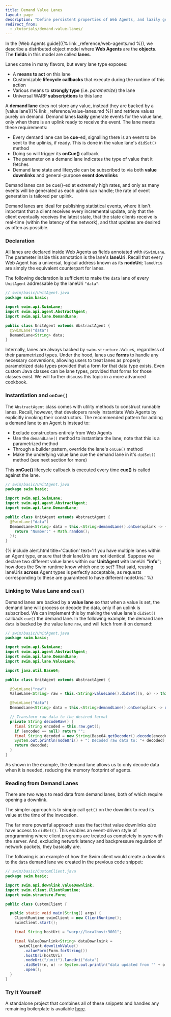 ```yaml
---
title: Demand Value Lanes
layout: page
description: "Define persistent properties of Web Agents, and lazily generate events on state changes."
redirect_from:
  - /tutorials/demand-value-lanes/
---
```


In the [Web Agents guide]({% link _reference/web-agents.md %}), we describe a distributed object model where **Web Agents** are the **objects**. The **fields** in this model are called **lanes**.

Lanes come in many flavors, but every lane type exposes:

- A **means to act** on this lane
- Customizable **lifecycle callbacks** that execute during the runtime of this action
- Various means to **strongly type** (i.e. *parametrize*) the lane
- Universal WARP **subscriptions** to this lane

A **demand lane** does not store any value, instead they are backed by a [value lane]({% link _reference/value-lanes.md %}) and retrieve values purely on demand. Demand lanes **lazily** generate events for the value lane, only when there is an uplink ready to receive the event. The lane meets these requirements: 

- Every demand lane can be **cue**-ed, signalling there is an event to be sent to the uplinks, if ready. This is done in the value lane's `didSet()` method
- Doing so will trigger its **onCue()** callback
- The parameter on a demand lane indicates the type of value that it fetches
- Demand lane state and lifecycle can be subscribed to via both **value downlinks** and general-purpose **event downlinks**

Demand lanes can be cue()-ed at extremely high rates, and only as many events will be generated as each uplink can handle; the rate of event generation is tailored per uplink.

Demand lanes are ideal for publishing statistical events, where it isn't important that a client receives every incremental update, only that the client eventually receives the latest state, that the state clients receive is real-time (within the latency of the network), and that updates are desired as often as possible.

### Declaration

All lanes are declared inside Web Agents as fields annotated with `@SwimLane`. The parameter inside this annotation is the lane's **laneUri**. Recall that every Web Agent has a universal, logical address known as its **nodeUri**; `laneUri`s are simply the equivalent counterpart for lanes.

The following declaration is sufficient to make the `data` lane of every `UnitAgent` addressable by the laneUri `"data"`:

```java
// swim/basic/UnitAgent.java
package swim.basic;

import swim.api.SwimLane;
import swim.api.agent.AbstractAgent;
import swim.api.lane.DemandLane;

public class UnitAgent extends AbstractAgent { 
  @SwimLane("data")
  DemandLane<String> data;
}
```

Internally, lanes are always backed by `swim.structure.Value`s, regardless of their parametrized types. Under the hood, lanes use **forms** to handle any necessary conversions, allowing users to treat lanes as properly parametrized data types provided that a form for that data type exists. Even custom Java classes can be lane types, provided that forms for those classes exist. We will further discuss this topic in a more advanced cookbook.

### Instantiation and `onCue()`

The `AbstractAgent` class comes with utility methods to construct runnable lanes. Recall, however, that developers rarely instantiate Web Agents by explicitly invoking their constructors. The recommended pattern for adding a demand lane to an Agent is instead to:

- Exclude constructors entirely from Web Agents
- Use the `demandLane()` method to instantiate the lane; note that this is a parametrized method
- Through a builder pattern, override the lane's `onCue()` method
- Make the underlying value lane cue the demand lane in it's `didSet()` method (see next section for more)

This **onCue()** lifecycle callback is executed every time **cue()** is called against the lane.

```java
// swim/basic/UnitAgent.java
package swim.basic;

import swim.api.SwimLane;
import swim.api.agent.AbstractAgent;
import swim.api.lane.DemandLane;

public class UnitAgent extends AbstractAgent {
  @SwimLane("data")
  DemandLane<String> data = this.<String>demandLane().onCue(uplink -> {
    return "Number:" + Math.random();
  });
}
```

{% include alert.html title='Caution' text='If you have multiple lanes within an Agent type, ensure that their laneUris are not identical. Suppose we declare two different value lanes within our <strong>UnitAgent</strong> with laneUri <strong>"info"</strong>; how does the Swim runtime know which one to set? That said, reusing laneUris <strong>across</strong> Agent types is perfectly acceptable, as requests corresponding to these are guaranteed to have different nodeUris.' %}

### Linking to Value Lane and `cue()`

Demand lanes are backed by a **value lane** so that when a value is set, the demand lane will process or decode the data, only if an uplink is subscribed. We can implement this by making the value lane's `didSet()` callback `cue()` the demand lane. In the following example, the demand lane `data` is backed by the value lane `raw`, and will fetch from it on demand:

```java
// swim/basic/UnitAgent.java
package swim.basic;

import swim.api.SwimLane;
import swim.api.agent.AbstractAgent;
import swim.api.lane.DemandLane;
import swim.api.lane.ValueLane;

import java.util.Base64;

public class UnitAgent extends AbstractAgent {

  @SwimLane("raw")
  ValueLane<String> raw = this.<String>valueLane().didSet((n, o) -> this.data.cue());

  @SwimLane("data")
  DemandLane<String> data = this.<String>demandLane().onCue(uplink -> decodeRaw());

  // Transform raw data to the desired format
  private String decodeRaw() {
    final String encoded = this.raw.get();
    if (encoded == null) return "";
    final String decoded = new String(Base64.getDecoder().decode(encoded.getBytes()));
    System.out.println(nodeUri() + ": Decoded raw data to: "+ decoded);
    return decoded;
  }
}
```

As shown in the example, the demand lane allows us to only decode data when it is needed, reducing the memory footprint of agents.

### Reading from Demand Lanes

There are two ways to read data from demand lanes, both of which require opening a downlink.

The simpler approach is to simply call `get()` on the downlink to read its value at the time of the invocation.

The far more powerful approach uses the fact that value downlinks *also* have access to `didSet()`. This enables an event-driven style of programming where client programs are treated as completely in sync with the server. And, excluding network latency and backpressure regulation of network packets, they basically are.

The following is an example of how the Swim client would create a downlink to the `data` demand lane we created in the previous code snippet:

```java
// swim/basic/CustomClient.java
package swim.basic;

import swim.api.downlink.ValueDownlink;
import swim.client.ClientRuntime;
import swim.structure.Form;

public class CustomClient {

  public static void main(String[] args) {
    ClientRuntime swimClient = new ClientRuntime();
    swimClient.start();

    final String hostUri = "warp://localhost:9001";

    final ValueDownlink<String> dataDownlnink =
      swimClient.downlinkValue()
        .valueForm(Form.forString())
        .hostUri(hostUri)
        .nodeUri("/unit").laneUri("data")
        .didSet((n, o) -> System.out.println("data updated from '" + o + "' to '" + n + "'"))
        .open();
  }
}
```

### Try It Yourself

A standalone project that combines all of these snippets and handles any remaining boilerplate is available [here](https://github.com/swimos/cookbook/tree/master/demand_value_lanes).

